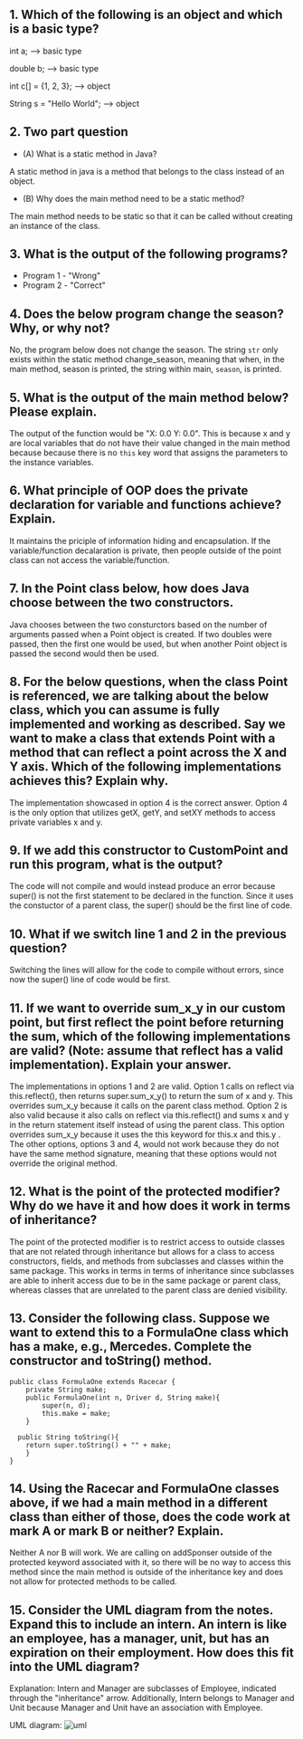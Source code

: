 ## 1. Which of the following is an object and which is a basic type?

int a; --> basic type

double b; --> basic type 

int c[] = {1, 2, 3}; --> object

String s = "Hello World"; --> object

## 2. Two part question
- (A) What is a static method in Java?

A static method in java is a method that belongs to the class instead of an object. 

- (B) Why does the main method need to be a static method?

The main method needs to be static so that it can be called without creating an instance of the class. 

## 3. What is the output of the following programs?
- Program 1 - "Wrong"
- Program 2 - "Correct" 

## 4. Does the below program change the season? Why, or why not?
No, the program below does not change the season. The string ```str``` only exists within the static method change_season, 
meaning that when, in the main method, season is printed, the string within main, ```season```, is printed.  

## 5. What is the output of the main method below? Please explain.
The output of the function would be "X: 0.0 Y: 0.0". This is because x and y are local variables that do not have their value changed in the main method because
because there is no ```this``` key word that assigns the parameters to the instance variables. 

## 6. What principle of OOP does the private declaration for variable and functions achieve? Explain.
It maintains the priciple of information hiding and encapsulation. If the variable/function decalaration is private, then people outside of the point class can not access the variable/function. 

## 7. In the Point class below, how does Java choose between the two constructors.
Java chooses between the two consturctors based on the number of arguments passed when a Point object is created. If two doubles were passed, then the first one would be used, but when another Point object is passed the second would then be used.  

## 8. For the below questions, when the class Point is referenced, we are talking about the below class, which you can assume is fully implemented and working as described. Say we want to make a class that extends Point with a method that can reflect a point across the X and Y axis. Which of the following implementations achieves this? Explain why. 
The implementation showcased in option 4 is the correct answer. Option 4 is the only option that utilizes getX, getY, and setXY methods to access private variables x and y. 

## 9. If we add this constructor to CustomPoint and run this program, what is the output?
The code will not compile and would instead produce an error because super() is not the first statement to be declared in the function. Since it uses the constuctor of a parent class, the super() should be the first line of code. 

## 10. What if we switch line 1 and 2 in the previous question?
Switching the lines will allow for the code to compile without errors, since now the super() line of code would be first.

## 11. If we want to override sum_x_y in our custom point, but first reflect the point before returning the sum, which of the following implementations are valid? (Note: assume that reflect has a valid implementation). Explain your answer. 
The implementations in options 1 and 2 are valid. Option 1 calls on reflect via this.reflect(), then returns super.sum_x_y() to return the sum of x and y. This overrides sum_x_y because it calls on the parent class method. Option 2 is also valid because it also calls on reflect via this.reflect() and sums x and y in the return statement itself instead of using the parent class. This option overrides sum_x_y because it uses the this keyword for this.x and this.y . The other options, options 3 and 4, would not work because they do not have the same method signature, meaning that these options would not override the original method. 


## 12. What is the point of the protected modifier? Why do we have it and how does it work in terms of inheritance?
The point of the protected modifier is to restrict access to outside classes that are not related through inheritance but allows for a class to access constructors, fields, and methods from subclasses and classes within the same package. This works in terms in terms of inheritance since subclasses are able to inherit access due to be in the same package or parent class, whereas classes that are unrelated to the parent class are denied visibility. 


## 13. Consider the following class. Suppose we want to extend this to a FormulaOne class which has a make, e.g., Mercedes. Complete the constructor and toString() method.
```
public class FormulaOne extends Racecar {
    private String make;
    public FormulaOne(int n, Driver d, String make){
        super(n, d);
        this.make = make;
    }

  public String toString(){
    return super.toString() + "" + make;
    }
}
```

## 14. Using the Racecar and FormulaOne classes above, if we had a main method in a different class than either of those, does the code work at mark A or mark B or neither? Explain.
Neither A nor B will work. We are calling on addSponser outside of the protected keyword associated with it, so there will be no way to access this method since the main method is outside of the inheritance key and does not allow for protected methods to be called. 

## 15. Consider the UML diagram from the notes. Expand this to include an intern. An intern is like an employee, has a manager, unit, but has an expiration on their employment. How does this fit into the UML diagram?
Explanation: Intern and Manager are subclasses of Employee, indicated through the "inheritance" arrow. Additionally, Intern belongs to Manager and Unit because Manager and Unit have an association with Employee.

UML diagram:
![uml](https://github.com/user-attachments/assets/0d407c0c-5eb6-4827-8dcc-e74f6b4a84b3)



